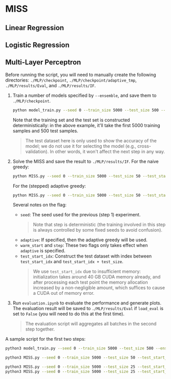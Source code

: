 # MISS

## Linear Regression

## Logistic Regression

## Multi-Layer Perceptron

Before running the script, you will need to manually create the following directories: `./MLP/checkpoint`, `./MLP/checkpoint/adaptive_tmp`, `./MLP/results/Eval`, and `./MLP/results/IF`.

1. Train a number of models specified by `--ensemble`, and save them to `./MLP/checkpoint`.
	```bash
	python model_train.py --seed 0 --train_size 5000 --test_size 500 --ensemble 5
	```
	Note that the training set and the test set is constructed deterministically: in the above example, it'll take the first 5000 training samples and 500 test samples.

	>The test dataset here is only used to show the accuracy of the model; we do not use it for selecting the model (e.g., cross-validation). In other words, it won't affect the next step in any way.
2. Solve the MISS and save the result to `./MLP/results/IF`. For the naive greedy:
	```bash
	python MISS.py --seed 0 --train_size 5000 --test_size 50 --test_start_idx 0 --ensemble 5 --k 50
	```
	For the (stepped) adaptive greedy:
	```bash
	python MISS.py --seed 0 --train_size 5000 --test_size 50 --test_start_idx 0 --ensemble 5 --k 50 --adaptive --warm_start --step 5
	```
	Several notes on the flag:
	- `seed`: The seed used for the previous (step 1) experiment.
		>Note that step is deterministic (the training involved in this step is always controlled by some fixed seeds to avoid confusion).
	- `adaptive`: If specified, then the adaptive greedy will be used.
	- `warm_start` and `step`: These two flags only takes effect when `adaptive` is specified.
	- `test_start_idx`: Construct the test dataset with index between `test_start_idx` and `test_start_idx + test_size`.
		>We use `test_start_idx` due to insufficient memory: initialization takes around 40 GB CUDA memory already, and after processing each test point the memory allocation increased by a non-negligible amount, which suffices to cause a CUDA out of memory error.
3. Run `evaluation.ipynb` to evaluate the performance and generate plots. The evaluation result will be saved to `./MLP/results/Eval` if `load_eval` is set to `False` (you will need to do this at the first time).
	>The evaluation script will aggregates all batches in the second step together.

A sample script for the first two steps:

```bash
python3 model_train.py --seed 0 --train_size 5000 --test_size 500 --ensemble 5

python3 MISS.py --seed 0 --train_size 5000 --test_size 50 --test_start_idx 0 --ensemble 5 --k 50

python3 MISS.py --seed 0 --train_size 5000 --test_size 25 --test_start_idx 0 --ensemble 5 --k 50 --adaptive --warm_start --step 5
python3 MISS.py --seed 0 --train_size 5000 --test_size 25 --test_start_idx 25 --ensemble 5 --k 50 --adaptive --warm_start --step 5
```